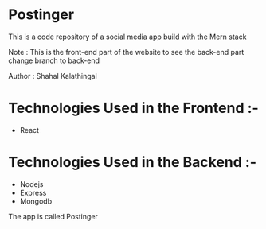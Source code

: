 # Postinger
This is a code repository of a social media app build with the Mern stack

Note : This is the front-end part of the website to see the back-end part change branch to back-end

Author : Shahal Kalathingal

# Technologies Used in the Frontend :-
- React

# Technologies Used in the Backend :-
- Nodejs
- Express
- Mongodb

The app is called Postinger
